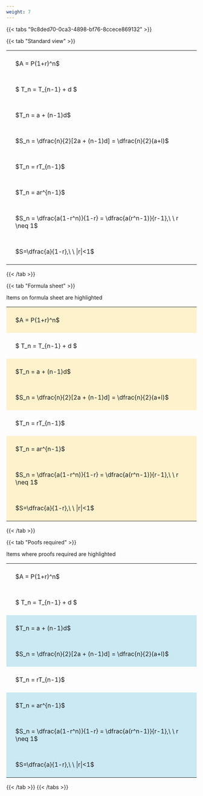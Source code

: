 ```yaml
---
weight: 7
---
```


{{< tabs "9c8ded70-0ca3-4898-bf76-8ccece869132" >}}

{{< tab "Standard view" >}}

<style type="text/css">
#T_dabfd th.col_heading {
  text-align: left;
  font-size: 1em;
}
#T_dabfd td {
  text-align: left;
  font-size: 1em;
  padding: 1.5em;
}
</style>
<table id="T_dabfd">
  <thead>
  </thead>
  <tbody>
    <tr>
      <td id="T_dabfd_row0_col0" class="data row0 col0" >$A = P(1+r)^n$</td>
    </tr>
    <tr>
      <td id="T_dabfd_row1_col0" class="data row1 col0" >$ T_n = T_{n-1} + d $</td>
    </tr>
    <tr>
      <td id="T_dabfd_row2_col0" class="data row2 col0" >$T_n = a + (n-1)d$</td>
    </tr>
    <tr>
      <td id="T_dabfd_row3_col0" class="data row3 col0" >$S_n = \dfrac{n}{2}[2a + (n-1)d] = \dfrac{n}{2}(a+l)$</td>
    </tr>
    <tr>
      <td id="T_dabfd_row4_col0" class="data row4 col0" >$T_n = rT_{n-1}$</td>
    </tr>
    <tr>
      <td id="T_dabfd_row5_col0" class="data row5 col0" >$T_n = ar^{n-1}$</td>
    </tr>
    <tr>
      <td id="T_dabfd_row6_col0" class="data row6 col0" >$S_n = \dfrac{a(1-r^n)}{1-r} = \dfrac{a(r^n-1)}{r-1},\ \  r \neq 1$</td>
    </tr>
    <tr>
      <td id="T_dabfd_row7_col0" class="data row7 col0" >$S=\dfrac{a}{1-r},\ \ |r|<1$</td>
    </tr>
  </tbody>
</table>
{{< /tab >}}

{{< tab "Formula sheet" >}}

Items on formula sheet are highlighted 
<br>
<style type="text/css">
#T_92012 th.col_heading {
  text-align: left;
  font-size: 1em;
}
#T_92012 td {
  text-align: left;
  font-size: 1em;
  padding: 1.5em;
}
#T_92012_row0_col0, #T_92012_row2_col0, #T_92012_row3_col0, #T_92012_row5_col0, #T_92012_row6_col0, #T_92012_row7_col0 {
  background-color: rgba(255,194,10, 0.2);
}
#T_92012_row1_col0, #T_92012_row4_col0 {
  background-color: rgba(0,0,0,0);
}
</style>
<table id="T_92012">
  <thead>
  </thead>
  <tbody>
    <tr>
      <td id="T_92012_row0_col0" class="data row0 col0" >$A = P(1+r)^n$</td>
    </tr>
    <tr>
      <td id="T_92012_row1_col0" class="data row1 col0" >$ T_n = T_{n-1} + d $</td>
    </tr>
    <tr>
      <td id="T_92012_row2_col0" class="data row2 col0" >$T_n = a + (n-1)d$</td>
    </tr>
    <tr>
      <td id="T_92012_row3_col0" class="data row3 col0" >$S_n = \dfrac{n}{2}[2a + (n-1)d] = \dfrac{n}{2}(a+l)$</td>
    </tr>
    <tr>
      <td id="T_92012_row4_col0" class="data row4 col0" >$T_n = rT_{n-1}$</td>
    </tr>
    <tr>
      <td id="T_92012_row5_col0" class="data row5 col0" >$T_n = ar^{n-1}$</td>
    </tr>
    <tr>
      <td id="T_92012_row6_col0" class="data row6 col0" >$S_n = \dfrac{a(1-r^n)}{1-r} = \dfrac{a(r^n-1)}{r-1},\ \  r \neq 1$</td>
    </tr>
    <tr>
      <td id="T_92012_row7_col0" class="data row7 col0" >$S=\dfrac{a}{1-r},\ \ |r|<1$</td>
    </tr>
  </tbody>
</table>
{{< /tab >}}

{{< tab "Poofs required" >}}

Items where proofs required are highlighted 
<br>
<style type="text/css">
#T_451b3 th.col_heading {
  text-align: left;
  font-size: 1em;
}
#T_451b3 td {
  text-align: left;
  font-size: 1em;
  padding: 1.5em;
}
#T_451b3_row0_col0, #T_451b3_row1_col0, #T_451b3_row4_col0 {
  background-color: rgba(0,0,0,0);
}
#T_451b3_row2_col0, #T_451b3_row3_col0, #T_451b3_row5_col0, #T_451b3_row6_col0, #T_451b3_row7_col0 {
  background-color: rgba(0,150,200, 0.2);
}
</style>
<table id="T_451b3">
  <thead>
  </thead>
  <tbody>
    <tr>
      <td id="T_451b3_row0_col0" class="data row0 col0" >$A = P(1+r)^n$</td>
    </tr>
    <tr>
      <td id="T_451b3_row1_col0" class="data row1 col0" >$ T_n = T_{n-1} + d $</td>
    </tr>
    <tr>
      <td id="T_451b3_row2_col0" class="data row2 col0" >$T_n = a + (n-1)d$</td>
    </tr>
    <tr>
      <td id="T_451b3_row3_col0" class="data row3 col0" >$S_n = \dfrac{n}{2}[2a + (n-1)d] = \dfrac{n}{2}(a+l)$</td>
    </tr>
    <tr>
      <td id="T_451b3_row4_col0" class="data row4 col0" >$T_n = rT_{n-1}$</td>
    </tr>
    <tr>
      <td id="T_451b3_row5_col0" class="data row5 col0" >$T_n = ar^{n-1}$</td>
    </tr>
    <tr>
      <td id="T_451b3_row6_col0" class="data row6 col0" >$S_n = \dfrac{a(1-r^n)}{1-r} = \dfrac{a(r^n-1)}{r-1},\ \  r \neq 1$</td>
    </tr>
    <tr>
      <td id="T_451b3_row7_col0" class="data row7 col0" >$S=\dfrac{a}{1-r},\ \ |r|<1$</td>
    </tr>
  </tbody>
</table>
{{< /tab >}}
{{< /tabs >}}
